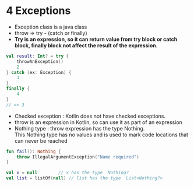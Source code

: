 # 4 Exceptions

- Exception class is a java class
- throw => try - (catch or finally)
- **Try is an expression, so it can return value from try block or catch block, finally block not affect the result of the expression.**

```kotlin
val result: Int? = try {
    throwAnException()
    2
} catch (ex: Exception) {
    3
}
finally {
    4
}
// => 3
```

- Checked exception : Kotlin does not have checked exceptions.
- throw is an expression in Kotlin, so can use it as part of an expression
- Nothing type : throw expression has the type Nothing.  
  This Nothing type has no values and is used to mark code locations that can never be reached

```kotlin
fun fail(): Nothing {
    throw IllegalArgumentException("Name required")
}
```

```kotlin
val x = null        // x has the type  Nothing?
val list = listOf(null) // list has the type  List<Nothing?>
```
